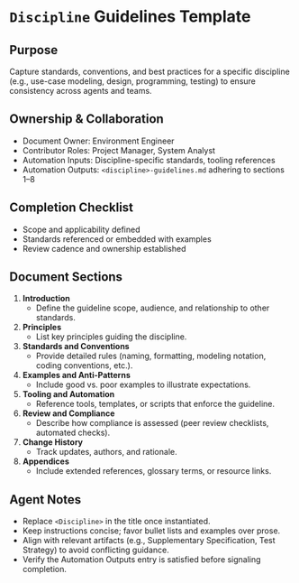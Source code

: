 # `Discipline` Guidelines Template

## Purpose

Capture standards, conventions, and best practices for a specific discipline (e.g., use-case modeling, design,
programming, testing) to ensure consistency across agents and teams.

## Ownership & Collaboration

- Document Owner: Environment Engineer
- Contributor Roles: Project Manager, System Analyst
- Automation Inputs: Discipline-specific standards, tooling references
- Automation Outputs: `<discipline>-guidelines.md` adhering to sections 1–8

## Completion Checklist

- Scope and applicability defined
- Standards referenced or embedded with examples
- Review cadence and ownership established

## Document Sections

1. **Introduction**
   - Define the guideline scope, audience, and relationship to other standards.
2. **Principles**
   - List key principles guiding the discipline.
3. **Standards and Conventions**
   - Provide detailed rules (naming, formatting, modeling notation, coding conventions, etc.).
4. **Examples and Anti-Patterns**
   - Include good vs. poor examples to illustrate expectations.
5. **Tooling and Automation**
   - Reference tools, templates, or scripts that enforce the guideline.
6. **Review and Compliance**
   - Describe how compliance is assessed (peer review checklists, automated checks).
7. **Change History**
   - Track updates, authors, and rationale.
8. **Appendices**
   - Include extended references, glossary terms, or resource links.

## Agent Notes

- Replace `<Discipline>` in the title once instantiated.
- Keep instructions concise; favor bullet lists and examples over prose.
- Align with relevant artifacts (e.g., Supplementary Specification, Test Strategy) to avoid conflicting guidance.
- Verify the Automation Outputs entry is satisfied before signaling completion.
